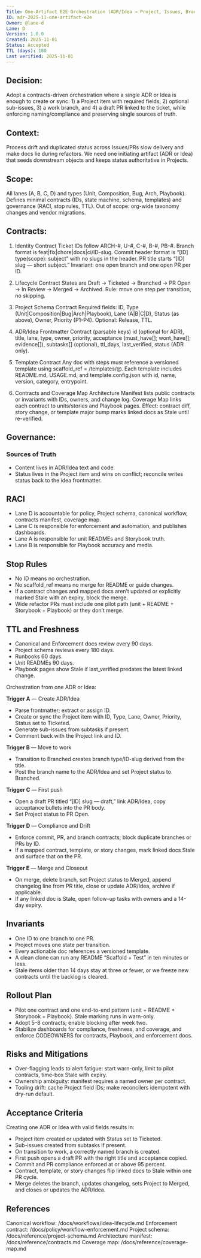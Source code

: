 ```yaml
---
Title: One-Artifact E2E Orchestration (ADR/Idea → Project, Issues, Branch, PR)
ID: adr-2025-11-one-artifact-e2e
Owner: @lane-d
Lane: D
Version: 1.0.0
Created: 2025-11-01
Status: Accepted
TTL (days): 180
Last verified: 2025-11-01
---
```


## Decision:

Adopt a contracts-driven orchestration where a single ADR or Idea is enough to create or sync: 1) a Project item with required fields, 2) optional sub-issues, 3) a work branch, and 4) a draft PR linked to the ticket, while enforcing naming/compliance and preserving single sources of truth.

## Context:

Process drift and duplicated status across Issues/PRs slow delivery and make docs lie during refactors. We need one initiating artifact (ADR or Idea) that seeds downstream objects and keeps status authoritative in Projects.

## Scope:

All lanes (A, B, C, D) and types (Unit, Composition, Bug, Arch, Playbook). Defines minimal contracts (IDs, state machine, schema, templates) and governance (RACI, stop rules, TTL). Out of scope: org-wide taxonomy changes and vendor migrations.

## Contracts:

1. Identity Contract
   Ticket IDs follow ARCH-#, U-#, C-#, B-#, PB-#.
   Branch format is feat|fix|chore|docs|ci/ID-slug.
   Commit header format is “[ID] type(scope): subject” with no slugs in the header.
   PR title starts “[ID] slug — short subject.”
   Invariant: one open branch and one open PR per ID.

2. Lifecycle Contract
   States are Draft → Ticketed → Branched → PR Open → In Review → Merged → Archived.
   Rule: move one step per transition, no skipping.

3. Project Schema Contract
   Required fields: ID, Type (Unit|Composition|Bug|Arch|Playbook), Lane (A|B|C|D), Status (as above), Owner, Priority (P1–P4).
   Optional: Release, TTL.

4. ADR/Idea Frontmatter Contract (parsable keys)
   id (optional for ADR), title, lane, type, owner, priority, acceptance (must_have[]; wont_have[]; evidence[]), subtasks[] (optional), ttl_days, last_verified, status (ADR only).

5. Template Contract
   Any doc with steps must reference a versioned template using scaffold_ref = /templates/<name>@<semver>.
   Each template includes README.md, USAGE.md, and template.config.json with id, name, version, category, entrypoint.

6. Contracts and Coverage Map
   Architecture Manifest lists public contracts or invariants with IDs, owners, and change log.
   Coverage Map links each contract to units/stories and Playbook pages.
   Effect: contract diff, story change, or template major bump marks linked docs as Stale until re-verified.

## Governance:

### Sources of Truth

- Content lives in ADR/Idea text and code.
- Status lives in the Project item and wins on conflict; reconcile writes status back to the idea frontmatter.

## RACI

- Lane D is accountable for policy, Project schema, canonical workflow, contracts manifest, coverage map.
- Lane C is responsible for enforcement and automation, and publishes dashboards.
- Lane A is responsible for unit READMEs and Storybook truth.
- Lane B is responsible for Playbook accuracy and media.

## Stop Rules

- No ID means no orchestration.
- No scaffold_ref means no merge for README or guide changes.
- If a contract changes and mapped docs aren’t updated or explicitly marked Stale with an expiry, block the merge.
- Wide refactor PRs must include one pilot path (unit + README + Storybook + Playbook) or they don’t merge.

## TTL and Freshness

- Canonical and Enforcement docs review every 90 days.
- Project schema reviews every 180 days.
- Runbooks 60 days.
- Unit READMEs 90 days.
- Playbook pages show Stale if last_verified predates the latest linked change.

Orchestration from one ADR or Idea:

**Trigger A** — Create ADR/Idea

- Parse frontmatter; extract or assign ID.
- Create or sync the Project item with ID, Type, Lane, Owner, Priority, Status set to Ticketed.
- Generate sub-issues from subtasks if present.
- Comment back with the Project link and ID.

**Trigger B** — Move to work

- Transition to Branched creates branch type/ID-slug derived from the title.
- Post the branch name to the ADR/Idea and set Project status to Branched.

**Trigger C** — First push

- Open a draft PR titled “[ID] slug — draft,” link ADR/Idea, copy acceptance bullets into the PR body.
- Set Project status to PR Open.

**Trigger D** — Compliance and Drift

- Enforce commit, PR, and branch contracts; block duplicate branches or PRs by ID.
- If a mapped contract, template, or story changes, mark linked docs Stale and surface that on the PR.

**Trigger E** — Merge and Closeout

- On merge, delete branch, set Project status to Merged, append changelog line from PR title, close or update ADR/Idea, archive if applicable.
- If any linked doc is Stale, open follow-up tasks with owners and a 14-day expiry.

## Invariants

- One ID to one branch to one PR.
- Project moves one state per transition.
- Every actionable doc references a versioned template.
- A clean clone can run any README “Scaffold + Test” in ten minutes or less.
- Stale items older than 14 days stay at three or fewer, or we freeze new contracts until the backlog is cleared.

## Rollout Plan

- Pilot one contract and one end-to-end pattern (unit + README + Storybook + Playbook). Stale marking runs in warn-only.
- Adopt 5–8 contracts; enable blocking after week two.
- Stabilize dashboards for compliance, freshness, and coverage, and enforce CODEOWNERS for contracts, Playbook, and enforcement docs.

## Risks and Mitigations

- Over-flagging leads to alert fatigue: start warn-only, limit to pilot contracts, time-box Stale with expiry.
- Ownership ambiguity: manifest requires a named owner per contract.
- Tooling drift: cache Project field IDs; make reconcilers idempotent with dry-run default.

## Acceptance Criteria

Creating one ADR or Idea with valid fields results in:

- Project item created or updated with Status set to Ticketed.
- Sub-issues created from subtasks if present.
- On transition to work, a correctly named branch is created.
- First push opens a draft PR with the right title and acceptance copied.
- Commit and PR compliance enforced at or above 95 percent.
- Contract, template, or story changes flip linked docs to Stale within one PR cycle.
- Merge deletes the branch, updates changelog, sets Project to Merged, and closes or updates the ADR/Idea.

## References

Canonical workflow: /docs/workflows/idea-lifecycle.md
Enforcement contract: /docs/policy/workflow-enforcement.md
Project schema: /docs/reference/project-schema.md
Architecture manifest: /docs/reference/contracts.md
Coverage map: /docs/reference/coverage-map.md
